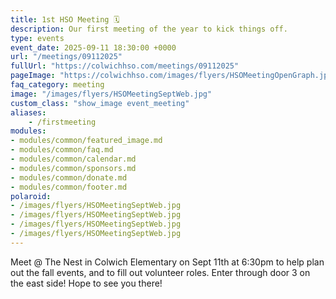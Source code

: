 ```yaml
---
title: 1st HSO Meeting 🗓️
description: Our first meeting of the year to kick things off.
type: events
event_date: 2025-09-11 18:30:00 +0000
url: "/meetings/09112025"
fullUrl: "https://colwichhso.com/meetings/09112025"
pageImage: "https://colwichhso.com/images/flyers/HSOMeetingOpenGraph.jpg"
faq_category: meeting
image: "/images/flyers/HSOMeetingSeptWeb.jpg"
custom_class: "show_image event_meeting"
aliases:
    - /firstmeeting
modules:
- modules/common/featured_image.md
- modules/common/faq.md
- modules/common/calendar.md
- modules/common/sponsors.md
- modules/common/donate.md
- modules/common/footer.md
polaroid: 
- /images/flyers/HSOMeetingSeptWeb.jpg
- /images/flyers/HSOMeetingSeptWeb.jpg
- /images/flyers/HSOMeetingSeptWeb.jpg
- /images/flyers/HSOMeetingSeptWeb.jpg
---
```

Meet @ The Nest in Colwich Elementary on Sept 11th at 6:30pm to help plan out the fall events, and to fill out volunteer roles. Enter through door 3 on the east side! Hope to see you there!